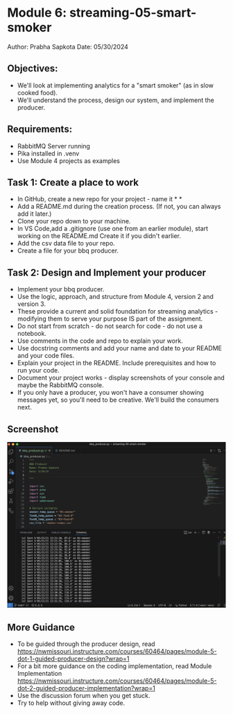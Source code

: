 # Module 6: streaming-05-smart-smoker
Author: Prabha Sapkota
Date: 05/30/2024

## Objectives: 
 * We'll look at implementing analytics for a "smart smoker" (as in slow cooked food).
 * We'll understand the process, design our system, and implement the producer. 

## Requirements:
* RabbitMQ Server running
* Pika installed in .venv
* Use Module 4 projects as examples

## Task 1: Create a place to work
* In GitHub, create a new repo for your project - name it * *
* Add a README.md during the creation process. (If not, you can always add it later.)
* Clone your repo down to your machine. 
* In VS Code,add a .gitignore (use one from an earlier module), start working on the README.md Create it if you didn't earlier.
* Add the csv data file to your repo. 
* Create a file for your bbq producer.

## Task 2: Design and Implement your producer
* Implement your bbq producer. 
* Use the logic, approach, and structure from Module 4, version 2 and version 3.
* These provide a current and solid foundation for streaming analytics - modifying them to serve your purpose IS part of the assignment.
* Do not start from scratch - do not search for code - do not use a notebook.
* Use comments in the code and repo to explain your work. 
* Use docstring comments and add your name and date to your README and your code files. 
* Explain your project in the README. Include prerequisites and how to run your code. 
* Document your project works - display screenshots of your console and maybe the RabbitMQ console. 
* If you only have a producer, you won't have a consumer showing messages yet, so you'll need to be creative. We'll build the consumers next.

## Screenshot
![Alt text](Screenshot.png)

## More Guidance
* To be guided through the producer design, read https://nwmissouri.instructure.com/courses/60464/pages/module-5-dot-1-guided-producer-design?wrap=1
* For a bit more guidance on the coding implementation, read Module Implementation https://nwmissouri.instructure.com/courses/60464/pages/module-5-dot-2-guided-producer-implementation?wrap=1
* Use the discussion forum when you get stuck.
* Try to help without giving away code. 



